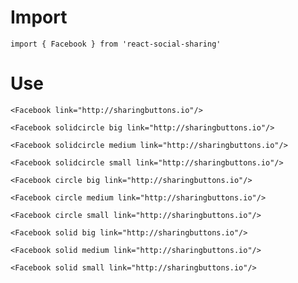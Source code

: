 # Import

```
import { Facebook } from 'react-social-sharing'
```

# Use

```react
<Facebook link="http://sharingbuttons.io"/>
```

```react
<Facebook solidcircle big link="http://sharingbuttons.io"/>
```

```react
<Facebook solidcircle medium link="http://sharingbuttons.io"/>
```

```react
<Facebook solidcircle small link="http://sharingbuttons.io"/>
```

```react
<Facebook circle big link="http://sharingbuttons.io"/>
```

```react
<Facebook circle medium link="http://sharingbuttons.io"/>
```

```react
<Facebook circle small link="http://sharingbuttons.io"/>
```

```react
<Facebook solid big link="http://sharingbuttons.io"/>
```

```react
<Facebook solid medium link="http://sharingbuttons.io"/>
```

```react
<Facebook solid small link="http://sharingbuttons.io"/>
```

